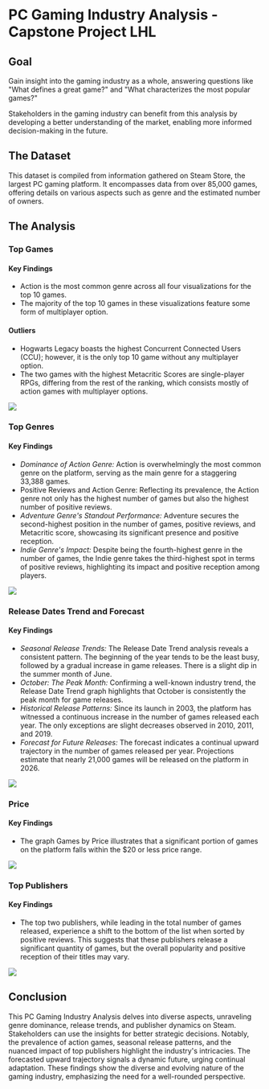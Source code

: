 # PC Gaming Industry Analysis - Capstone Project LHL


## Goal

Gain insight into the gaming industry as a whole, answering questions like "What defines a great game?" and "What characterizes the most popular games?"

Stakeholders in the gaming industry can benefit from this analysis by developing a better understanding of the market, enabling more informed decision-making in the future.

## The Dataset

This dataset is compiled from information gathered on Steam Store, the largest PC gaming platform. It encompasses data from over 85,000 games, offering details on various aspects such as genre and the estimated number of owners.


## The Analysis

### Top Games

#### Key Findings
- Action is the most common genre across all four visualizations for the top 10 games.
- The majority of the top 10 games in these visualizations feature some form of multiplayer option.

#### Outliers
- Hogwarts Legacy boasts the highest Concurrent Connected Users (CCU); however, it is the only top 10 game without any multiplayer option.
- The two games with the highest Metacritic Scores are single-player RPGs, differing from the rest of the ranking, which consists mostly of action games with multiplayer options.

![](https://res.cloudinary.com/dnfecsurp/image/upload/v1706646156/capstone-project/Top_Games_jkcfg7.png)

### Top Genres

#### Key Findings
- *Dominance of Action Genre:* Action is overwhelmingly the most common genre on the platform, serving as the main genre for a staggering 33,388 games.
- Positive Reviews and Action Genre: Reflecting its prevalence, the Action genre not only has the highest number of games but also the highest number of positive reviews.
- *Adventure Genre's Standout Performance:* Adventure secures the second-highest position in the number of games, positive reviews, and Metacritic score, showcasing its significant presence and positive reception.
- *Indie Genre's Impact:* Despite being the fourth-highest genre in the number of games, the Indie genre takes the third-highest spot in terms of positive reviews, highlighting its impact and positive reception among players.

![](https://res.cloudinary.com/dnfecsurp/image/upload/v1706646155/capstone-project/Top_Genres_eimtpc.png)

### Release Dates Trend and Forecast

#### Key Findings
- *Seasonal Release Trends:* The Release Date Trend analysis reveals a consistent pattern. The beginning of the year tends to be the least busy, followed by a gradual increase in game releases. There is a slight dip in the summer month of June.
- *October: The Peak Month:* Confirming a well-known industry trend, the Release Date Trend graph highlights that October is consistently the peak month for game releases.
- *Historical Release Patterns:* Since its launch in 2003, the platform has witnessed a continuous increase in the number of games released each year. The only exceptions are slight decreases observed in 2010, 2011, and 2019.
- *Forecast for Future Releases:* The forecast indicates a continual upward trajectory in the number of games released per year. Projections estimate that nearly 21,000 games will be released on the platform in 2026.

![](https://res.cloudinary.com/dnfecsurp/image/upload/v1706646155/capstone-project/Released_Dates_Trend_And_Forecast_ccqxbf.png)

### Price

#### Key Findings
- The graph Games by Price illustrates that a significant portion of games on the platform falls within the $20 or less price range.

![](https://res.cloudinary.com/dnfecsurp/image/upload/v1706646155/capstone-project/Price_aloml6.png)

### Top Publishers

#### Key Findings
- The top two publishers, while leading in the total number of games released, experience a shift to the bottom of the list when sorted by positive reviews. This suggests that these publishers release a significant quantity of games, but the overall popularity and positive reception of their titles may vary.

![](https://res.cloudinary.com/dnfecsurp/image/upload/v1706646155/capstone-project/Top_Publishers_d4jmdv.png)


## Conclusion

This PC Gaming Industry Analysis delves into diverse aspects, unraveling genre dominance, release trends, and publisher dynamics on Steam. Stakeholders can use the insights for better strategic decisions. Notably, the prevalence of action games, seasonal release patterns, and the nuanced impact of top publishers highlight the industry's intricacies. The forecasted upward trajectory signals a dynamic future, urging continual adaptation. These findings show the diverse and evolving nature of the gaming industry, emphasizing the need for a well-rounded perspective.